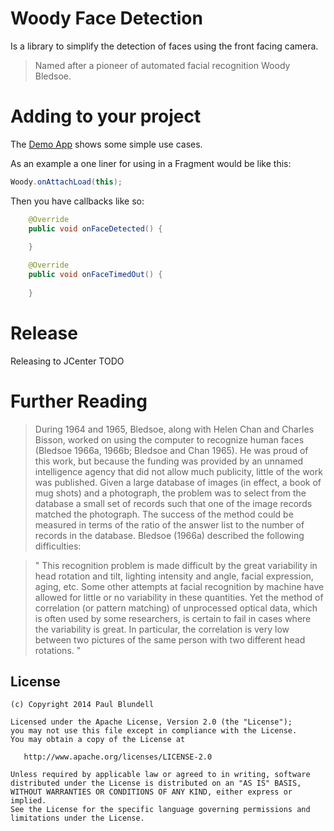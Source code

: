 Woody Face Detection
==================
 Is a library to simplify the detection of faces using the front facing camera.
 
 
> Named after a pioneer of automated facial recognition Woody Bledsoe.

Adding to your project
======

The [Demo App](https://github.com/blundell/WoodyFaceDetection/tree/master/demo/src/main/java/com/blundell/demo) shows some simple use cases.

As an example a one liner for using in a Fragment would be like this:
```java
Woody.onAttachLoad(this);
```
Then you have callbacks like so:
```java
    @Override
    public void onFaceDetected() {
        
    }

    @Override
    public void onFaceTimedOut() {
        
    }
```


Release 
=======

Releasing to JCenter TODO

Further Reading
===============

> During 1964 and 1965, Bledsoe, along with Helen Chan and Charles Bisson, worked on using the computer to recognize human faces (Bledsoe 1966a, 1966b; Bledsoe and Chan 1965). He was proud of this work, but because the funding was provided by an unnamed intelligence agency that did not allow much publicity, little of the work was published. Given a large database of images (in effect, a book of mug shots) and a photograph, the problem was to select from the database a small set of records such that one of the image records matched the photograph. The success of the method could be measured in terms of the ratio of the answer list to the number of records in the database. Bledsoe (1966a) described the following difficulties:

> " This recognition problem is made difficult by the great variability in head rotation and tilt, lighting intensity and angle, facial expression, aging, etc. Some other attempts at facial recognition by machine have allowed for little or no variability in these quantities. Yet the method of correlation (or pattern matching) of unprocessed optical data, which is often used by some researchers, is certain to fail in cases where the variability is great. In particular, the correlation is very low between two pictures of the same person with two different head rotations. "


License
-------

    (c) Copyright 2014 Paul Blundell

    Licensed under the Apache License, Version 2.0 (the "License");
    you may not use this file except in compliance with the License.
    You may obtain a copy of the License at

       http://www.apache.org/licenses/LICENSE-2.0

    Unless required by applicable law or agreed to in writing, software
    distributed under the License is distributed on an "AS IS" BASIS,
    WITHOUT WARRANTIES OR CONDITIONS OF ANY KIND, either express or implied.
    See the License for the specific language governing permissions and
    limitations under the License.
